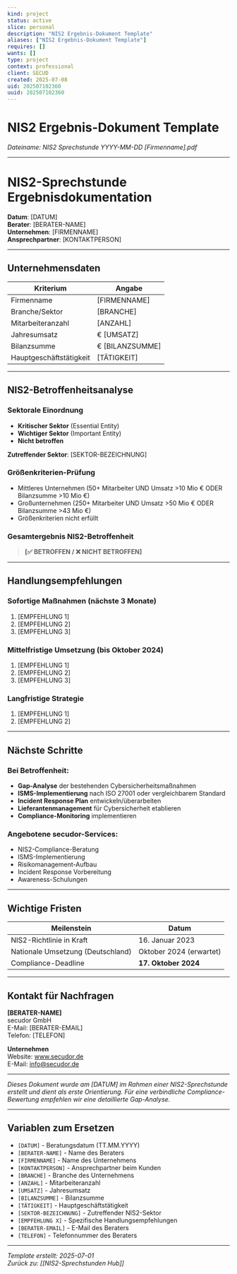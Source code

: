 ```yaml
---
kind: project
status: active
slice: personal
description: "NIS2 Ergebnis-Dokument Template"
aliases: ["NIS2 Ergebnis-Dokument Template"]
requires: []
wants: []
type: project
context: professional
client: SECUD
created: 2025-07-08
uid: 202507102360
uuid: 202507102360
---
```


# NIS2 Ergebnis-Dokument Template

*Dateiname: NIS2 Sprechstunde YYYY-MM-DD [Firmenname].pdf*

---

# NIS2-Sprechstunde Ergebnisdokumentation

**Datum**: [DATUM]  
**Berater**: [BERATER-NAME]  
**Unternehmen**: [FIRMENNAME]  
**Ansprechpartner**: [KONTAKTPERSON]

---

## Unternehmensdaten

| **Kriterium** | **Angabe** |
|---------------|------------|
| Firmenname | [FIRMENNAME] |
| Branche/Sektor | [BRANCHE] |
| Mitarbeiteranzahl | [ANZAHL] |
| Jahresumsatz | € [UMSATZ] |
| Bilanzsumme | € [BILANZSUMME] |
| Hauptgeschäftstätigkeit | [TÄTIGKEIT] |

---

## NIS2-Betroffenheitsanalyse

### Sektorale Einordnung
- **Kritischer Sektor** (Essential Entity)
- **Wichtiger Sektor** (Important Entity)  
- **Nicht betroffen**

**Zutreffender Sektor**: [SEKTOR-BEZEICHNUNG]

### Größenkriterien-Prüfung
- Mittleres Unternehmen (50+ Mitarbeiter UND Umsatz >10 Mio € ODER Bilanzsumme >10 Mio €)
- Großunternehmen (250+ Mitarbeiter UND Umsatz >50 Mio € ODER Bilanzsumme >43 Mio €)
- Größenkriterien nicht erfüllt

### **Gesamtergebnis NIS2-Betroffenheit**

> **[✅ BETROFFEN / ❌ NICHT BETROFFEN]**

---

## Handlungsempfehlungen

### Sofortige Maßnahmen (nächste 3 Monate)
1. [EMPFEHLUNG 1]
2. [EMPFEHLUNG 2]
3. [EMPFEHLUNG 3]

### Mittelfristige Umsetzung (bis Oktober 2024)
1. [EMPFEHLUNG 1]
2. [EMPFEHLUNG 2]
3. [EMPFEHLUNG 3]

### Langfristige Strategie
1. [EMPFEHLUNG 1]
2. [EMPFEHLUNG 2]

---

## Nächste Schritte

### Bei Betroffenheit:
- **Gap-Analyse** der bestehenden Cybersicherheitsmaßnahmen
- **ISMS-Implementierung** nach ISO 27001 oder vergleichbarem Standard
- **Incident Response Plan** entwickeln/überarbeiten
- **Lieferantenmanagement** für Cybersicherheit etablieren
- **Compliance-Monitoring** implementieren

### Angebotene secudor-Services:
- NIS2-Compliance-Beratung
- ISMS-Implementierung
- Risikomanagement-Aufbau
- Incident Response Vorbereitung
- Awareness-Schulungen

---

## Wichtige Fristen

| **Meilenstein** | **Datum** |
|-----------------|-----------|
| NIS2-Richtlinie in Kraft | 16. Januar 2023 |
| Nationale Umsetzung (Deutschland) | Oktober 2024 (erwartet) |
| Compliance-Deadline | **17. Oktober 2024** |

---

## Kontakt für Nachfragen

**[BERATER-NAME]**  
secudor GmbH  
E-Mail: [BERATER-EMAIL]  
Telefon: [TELEFON]

**Unternehmen**  
Website: www.secudor.de  
E-Mail: info@secudor.de

---

*Dieses Dokument wurde am [DATUM] im Rahmen einer NIS2-Sprechstunde erstellt und dient als erste Orientierung. Für eine verbindliche Compliance-Bewertung empfehlen wir eine detaillierte Gap-Analyse.*

---

## Variablen zum Ersetzen
- `[DATUM]` - Beratungsdatum (TT.MM.YYYY)
- `[BERATER-NAME]` - Name des Beraters
- `[FIRMENNAME]` - Name des Unternehmens
- `[KONTAKTPERSON]` - Ansprechpartner beim Kunden
- `[BRANCHE]` - Branche des Unternehmens
- `[ANZAHL]` - Mitarbeiteranzahl
- `[UMSATZ]` - Jahresumsatz
- `[BILANZSUMME]` - Bilanzsumme
- `[TÄTIGKEIT]` - Hauptgeschäftstätigkeit
- `[SEKTOR-BEZEICHNUNG]` - Zutreffender NIS2-Sektor
- `[EMPFEHLUNG X]` - Spezifische Handlungsempfehlungen
- `[BERATER-EMAIL]` - E-Mail des Beraters
- `[TELEFON]` - Telefonnummer des Beraters

---
*Template erstellt: 2025-07-01*  
*Zurück zu: [[NIS2-Sprechstunden Hub]]*
